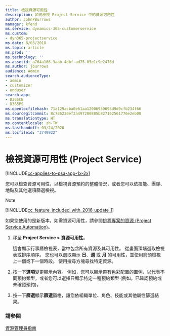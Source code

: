 ```yaml
---
title: 檢視資源可用性
description: 如何檢視 Project Service 中的資源可用性
author: JohnPBurrows
manager: kfend
ms.service: dynamics-365-customerservice
ms.custom:
- dyn365-projectservice
ms.date: 8/03/2018
ms.topic: article
ms.prod: ''
ms.technology: ''
ms.assetid: a764a166-3aab-4dbf-ad75-05e1c9e2476d
ms.author: jburrows
audience: Admin
search.audienceType:
- admin
- customizer
- enduser
search.app:
- D365CE
- D365PS
ms.openlocfilehash: 71a129acba0e61aa12006959693d9d9cfb234f66
ms.sourcegitcommit: 8c786230ef2a497280885b827162561776e2eb00
ms.translationtype: HT
ms.contentlocale: zh-TW
ms.lasthandoff: 03/24/2020
ms.locfileid: "3749922"
---
```

# <a name="view-resource-availability-project-service"></a>檢視資源可用性 (Project Service)

[!INCLUDE[cc-applies-to-psa-app-1x-2x](../includes/cc-applies-to-psa-app-1x-2x.md)]

您可以檢查資源可用性，以檢視資源預約的整體情況，或者您可以依技能、團隊、地點及其他選項篩選檢視。  
  
> [!NOTE]
> [!INCLUDE[cc_feature_included_with_2016_update_1](../includes/cc-feature-included-with-2016-update-1.md)]  
> 
>  如果您使用的是新版本，如需資源可用性，請參閱[排程專案的資源 (Project Service Automation)](../project-service/schedule-resources-project.md)。  

1. 移至 **Project Service > 資源可用性**。  

    這會顯示行事曆檢視表，當中包含所有資源及其可用性。 從畫面頂端選取檢視表或排序順序。 您也可以選取顯示 **日**、**週** 或 **月** 的可用性，並使用箭頭檢視上一個或下一個時段。 使用搜尋方塊尋找特定資源。  

2. 按一下**選項**變更顯示內容。 例如，您可以顯示帶有色彩配置的圖例，以代表不同預約類型，或者您可以選擇只顯示特定一種預約類型 (例如，已確認預約或未確認預約)。  

3. 按一下**篩選**顯示**篩選**窗格，讓您依組織單位、角色、技能或其他屬性篩選結果。  

### <a name="see-also"></a>請參閱  
 [資源管理員指南](../project-service/resource-manager-guide.md)
